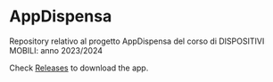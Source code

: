 # AppDispensa
Repository relativo al progetto AppDispensa del corso di DISPOSITIVI MOBILI: anno 2023/2024

Check [Releases](https://github.com/Cacciaa/AppDispensa/releases/tag/Publishes) to download the app.
